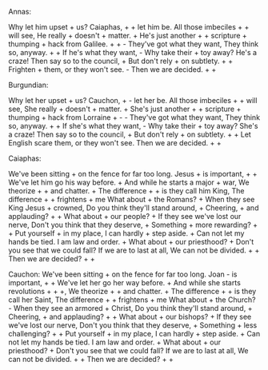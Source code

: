 
Annas:

Why let him upset + us? Caiaphas, + + let him be. All those imbeciles + + will see, He really + doesn't + matter. + He's just another + + scripture + thumping + hack from Galilee. + + - They've got what they want, They think so, anyway. + + If he's what they want, - Why take their + toy away? He's a craze! Then say so to the council, + But don't rely + on subtlety. + + Frighten + them, or they won't see. - Then we are decided. + +

Burgundian:

Why let her upset + us? Cauchon, + - let her be. All those imbeciles + + will see, She really + doesn't + matter. + She's just another + + scripture + thumping + hack from Lorraine + - - They've got what they want, They think so, anyway. + + If she's what they want, - Why take their + toy away? She's a craze! Then say so to the council, + But don't rely + on subtlety. + + Let English scare them, or they won't see. Then we are decided. + +


Caiaphas:

We've been sitting + on the fence for far too long. Jesus + is important, + + We've let him go his way before. + And while he starts a major + war, We theorize + + and chatter. + The difference + + is they call him King, The difference + + frightens + me What about + the Romans? + When they see King Jesus + crowned, Do you think they'll stand around, + Cheering, + and applauding? + + What about + our people? + If they see we've lost our nerve, Don't you think that they deserve, + Something + more rewarding? + + Put yourself + in my place, I can hardly + step aside. + Can not let my hands be tied. I am law and order. + What about + our priesthood? + Don't you see that we could fall? If we are to last at all, We can not be divided. + + Then we are decided? + +


Cauchon:
We've been sitting + on the fence for far too long. Joan - is important, + + We've let her go her way before. + And while she starts revolutions + + +, We theorize + + and chatter. + The difference + + is they call her Saint, The difference + + frightens + me What about + the Church? - When they see an armored + Christ, Do you think they'll stand around, + Cheering, + and applauding? + + What about + our bishops? + If they see we've lost our nerve, Don't you think that they deserve, + Something + less challenging? + + Put yourself + in my place, I can hardly + step aside. + Can not let my hands be tied. I am law and order. + What about + our priesthood? + Don't you see that we could fall? If we are to last at all, We can not be divided. + + Then we are decided? + +